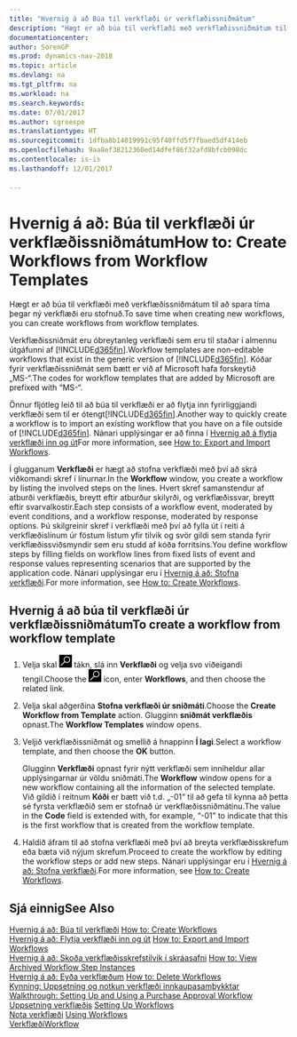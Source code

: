 ```yaml
---
title: "Hvernig á að Búa til verkflæði úr verkflæðissniðmátum"
description: "Hægt er að búa til verkflæði með verkflæðissniðmátum til að spara tíma þegar ný verkflæði eru stofnuð."
documentationcenter: 
author: SorenGP
ms.prod: dynamics-nav-2018
ms.topic: article
ms.devlang: na
ms.tgt_pltfrm: na
ms.workload: na
ms.search.keywords: 
ms.date: 07/01/2017
ms.author: sgroespe
ms.translationtype: HT
ms.sourcegitcommit: 1dfba8b14019991c95f40ffd5f7fbaed5df414eb
ms.openlocfilehash: 9aa8ef38212360ed14dfef86f32afd8bfcb098dc
ms.contentlocale: is-is
ms.lasthandoff: 12/01/2017

---
```

# <a name="how-to-create-workflows-from-workflow-templates"></a><span data-ttu-id="fb180-103">Hvernig á að: Búa til verkflæði úr verkflæðissniðmátum</span><span class="sxs-lookup"><span data-stu-id="fb180-103">How to: Create Workflows from Workflow Templates</span></span>
<span data-ttu-id="fb180-104">Hægt er að búa til verkflæði með verkflæðissniðmátum til að spara tíma þegar ný verkflæði eru stofnuð.</span><span class="sxs-lookup"><span data-stu-id="fb180-104">To save time when creating new workflows, you can create workflows from workflow templates.</span></span>  

 <span data-ttu-id="fb180-105">Verkflæðissniðmát eru óbreytanleg verkflæði sem eru til staðar í almennu útgáfunni af [!INCLUDE[d365fin](includes/d365fin_md.md)].</span><span class="sxs-lookup"><span data-stu-id="fb180-105">Workflow templates are non-editable workflows that exist in the generic version of [!INCLUDE[d365fin](includes/d365fin_md.md)].</span></span> <span data-ttu-id="fb180-106">Kóðar fyrir verkflæðissniðmát sem bætt er við af Microsoft hafa forskeytið „MS-“.</span><span class="sxs-lookup"><span data-stu-id="fb180-106">The codes for workflow templates that are added by Microsoft are prefixed with “MS-“.</span></span>  

 <span data-ttu-id="fb180-107">Önnur fljótleg leið til að búa til verkflæði er að flytja inn fyrirliggjandi verkflæði sem til er ótengt[!INCLUDE[d365fin](includes/d365fin_md.md)].</span><span class="sxs-lookup"><span data-stu-id="fb180-107">Another way to quickly create a workflow is to import an existing workflow that you have on a file outside of [!INCLUDE[d365fin](includes/d365fin_md.md)].</span></span> <span data-ttu-id="fb180-108">Nánari upplýsingar er að finna í [Hvernig að á flytja verkflæði inn og út](across-how-to-export-and-import-workflows.md)</span><span class="sxs-lookup"><span data-stu-id="fb180-108">For more information, see [How to: Export and Import Workflows](across-how-to-export-and-import-workflows.md).</span></span>  

<span data-ttu-id="fb180-109">Í glugganum **Verkflæði** er hægt að stofna verkflæði með því að skrá viðkomandi skref í línurnar.</span><span class="sxs-lookup"><span data-stu-id="fb180-109">In the **Workflow** window, you create a workflow by listing the involved steps on the lines.</span></span> <span data-ttu-id="fb180-110">Hvert skref samanstendur af atburði verkflæðis, breytt eftir atburður skilyrði, og verkflæðissvar, breytt eftir svarvalkostir.</span><span class="sxs-lookup"><span data-stu-id="fb180-110">Each step consists of a workflow event, moderated by event conditions, and a workflow response, moderated by response options.</span></span> <span data-ttu-id="fb180-111">Þú skilgreinir skref í verkflæði með því að fylla út í reiti á verkflæðislínum úr föstum listum yfir tilvik og svör gildi sem standa fyrir verkflæðissviðsmyndir sem eru studd af kóða forritsins.</span><span class="sxs-lookup"><span data-stu-id="fb180-111">You define workflow steps by filling fields on workflow lines from fixed lists of event and response values representing scenarios that are supported by the application code.</span></span> <span data-ttu-id="fb180-112">Nánari upplýsingar eru í [Hvernig á að: Stofna verkflæði](across-how-to-create-workflows.md).</span><span class="sxs-lookup"><span data-stu-id="fb180-112">For more information, see [How to: Create Workflows](across-how-to-create-workflows.md).</span></span>  

## <a name="to-create-a-workflow-from-workflow-template"></a><span data-ttu-id="fb180-113">Hvernig á að búa til verkflæði úr verkflæðissniðmátum</span><span class="sxs-lookup"><span data-stu-id="fb180-113">To create a workflow from workflow template</span></span>  
1.  <span data-ttu-id="fb180-114">Velja skal ![Leit að síðu eða skýrslu](media/ui-search/search_small.png "Leit að síðu eða skýrslu táknið") tákn, slá inn **Verkflæði** og velja svo viðeigandi tengil.</span><span class="sxs-lookup"><span data-stu-id="fb180-114">Choose the ![Search for Page or Report](media/ui-search/search_small.png "Search for Page or Report icon") icon, enter **Workflows**, and then choose the related link.</span></span>  
2.  <span data-ttu-id="fb180-115">Velja skal aðgerðina **Stofna verkflæði úr sniðmáti**.</span><span class="sxs-lookup"><span data-stu-id="fb180-115">Choose the **Create Workflow from Template** action.</span></span> <span data-ttu-id="fb180-116">Glugginn **sniðmát verkflæðis** opnast.</span><span class="sxs-lookup"><span data-stu-id="fb180-116">The **Workflow Templates** window opens.</span></span>  
3.  <span data-ttu-id="fb180-117">Veljið verkflæðissniðmát og smellið á hnappinn **Í lagi**.</span><span class="sxs-lookup"><span data-stu-id="fb180-117">Select a workflow template, and then choose the **OK** button.</span></span>  

     <span data-ttu-id="fb180-118">Glugginn **Verkflæði** opnast fyrir nýtt verkflæði sem inniheldur allar upplýsingarnar úr völdu sniðmáti.</span><span class="sxs-lookup"><span data-stu-id="fb180-118">The **Workflow** window opens for a new workflow containing all the information of the selected template.</span></span> <span data-ttu-id="fb180-119">Við gildið í reitnum **Kóði** er bætt við t.d. „-01“ til að gefa til kynna að þetta sé fyrsta verkflæðið sem er stofnað úr verkflæðissniðmátinu.</span><span class="sxs-lookup"><span data-stu-id="fb180-119">The value in the **Code** field is extended with, for example, “-01” to indicate that this is the first workflow that is created from the workflow template.</span></span>  
4.  <span data-ttu-id="fb180-120">Haldið áfram til að stofna verkflæði með því að breyta verkflæðisskrefum eða bæta við nýjum skrefum.</span><span class="sxs-lookup"><span data-stu-id="fb180-120">Proceed to create the workflow by editing the workflow steps or add new steps.</span></span> <span data-ttu-id="fb180-121">Nánari upplýsingar eru í [Hvernig á að: Stofna verkflæði](across-how-to-create-workflows.md).</span><span class="sxs-lookup"><span data-stu-id="fb180-121">For more information, see [How to: Create Workflows](across-how-to-create-workflows.md).</span></span>  

## <a name="see-also"></a><span data-ttu-id="fb180-122">Sjá einnig</span><span class="sxs-lookup"><span data-stu-id="fb180-122">See Also</span></span>  
 <span data-ttu-id="fb180-123">[Hvernig á að: Búa til verkflæði](across-how-to-create-workflows.md) </span><span class="sxs-lookup"><span data-stu-id="fb180-123">[How to: Create Workflows](across-how-to-create-workflows.md) </span></span>  
 <span data-ttu-id="fb180-124">[Hvernig á að: Flytja verkflæði inn og út](across-how-to-export-and-import-workflows.md) </span><span class="sxs-lookup"><span data-stu-id="fb180-124">[How to: Export and Import Workflows](across-how-to-export-and-import-workflows.md) </span></span>  
 <span data-ttu-id="fb180-125">[Hvernig á að: Skoða verkflæðisskrefstilvik í skráasafni](across-how-to-view-archived-workflow-step-instances.md) </span><span class="sxs-lookup"><span data-stu-id="fb180-125">[How to: View Archived Workflow Step Instances](across-how-to-view-archived-workflow-step-instances.md) </span></span>  
 <span data-ttu-id="fb180-126">[Hvernig á að: Eyða verkflæðum](across-how-to-delete-workflows.md) </span><span class="sxs-lookup"><span data-stu-id="fb180-126">[How to: Delete Workflows](across-how-to-delete-workflows.md) </span></span>  
 <span data-ttu-id="fb180-127">[Kynning: Uppsetning og notkun verkflæði innkaupasamþykktar](walkthrough-setting-up-and-using-a-purchase-approval-workflow.md) </span><span class="sxs-lookup"><span data-stu-id="fb180-127">[Walkthrough: Setting Up and Using a Purchase Approval Workflow](walkthrough-setting-up-and-using-a-purchase-approval-workflow.md) </span></span>  
 <span data-ttu-id="fb180-128">[Uppsetning verkflæðis](across-set-up-workflows.md) </span><span class="sxs-lookup"><span data-stu-id="fb180-128">[Setting Up Workflows](across-set-up-workflows.md) </span></span>  
 <span data-ttu-id="fb180-129">[Nota verkflæði](across-use-workflows.md) </span><span class="sxs-lookup"><span data-stu-id="fb180-129">[Using Workflows](across-use-workflows.md) </span></span>  
 [<span data-ttu-id="fb180-130">Verkflæði</span><span class="sxs-lookup"><span data-stu-id="fb180-130">Workflow</span></span>](across-workflow.md)   

